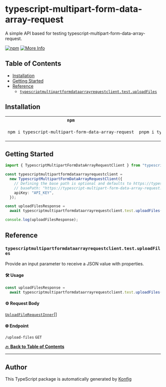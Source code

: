 # typescript-multipart-form-data-array-request<a id="typescript-multipart-form-data-array-request"></a>

A simple API based for testing typescript-multipart-form-data-array-request.

[![npm](https://img.shields.io/badge/npm-v1.0.0-blue)](https://www.npmjs.com/package/typescript-multipart-form-data-array-request/v/1.0.0)
[![More Info](https://img.shields.io/badge/More%20Info-Click%20Here-orange)](http://example.com/support)

## Table of Contents<a id="table-of-contents"></a>

<!-- toc -->

- [Installation](#installation)
- [Getting Started](#getting-started)
- [Reference](#reference)
  * [`typescriptmultipartformdataarrayrequestclient.test.uploadFiles`](#typescriptmultipartformdataarrayrequestclienttestuploadfiles)

<!-- tocstop -->

## Installation<a id="installation"></a>

<table>
<tr>
<th width="292px"><code>npm</code></th>
<th width="293px"><code>pnpm</code></th>
<th width="292px"><code>yarn</code></th>
</tr>
<tr>
<td>

```bash
npm i typescript-multipart-form-data-array-request
```

</td>
<td>

```bash
pnpm i typescript-multipart-form-data-array-request
```

</td>
<td>

```bash
yarn add typescript-multipart-form-data-array-request
```

</td>
</tr>
</table>

## Getting Started<a id="getting-started"></a>

```typescript
import { TypescriptMultipartFormDataArrayRequestClient } from "typescript-multipart-form-data-array-request";

const typescriptmultipartformdataarrayrequestclient =
  new TypescriptMultipartFormDataArrayRequestClient({
    // Defining the base path is optional and defaults to https://typescript-multipart-form-data-array-request.konfigthis.com
    // basePath: "https://typescript-multipart-form-data-array-request.konfigthis.com",
    apiKey: "API_KEY",
  });

const uploadFilesResponse =
  await typescriptmultipartformdataarrayrequestclient.test.uploadFiles([{}]);

console.log(uploadFilesResponse);
```

## Reference<a id="reference"></a>


### `typescriptmultipartformdataarrayrequestclient.test.uploadFiles`<a id="typescriptmultipartformdataarrayrequestclienttestuploadfiles"></a>

Provide an input parameter to receive a JSON value with properties.

#### 🛠️ Usage<a id="🛠️-usage"></a>

```typescript
const uploadFilesResponse =
  await typescriptmultipartformdataarrayrequestclient.test.uploadFiles([{}]);
```

#### ⚙️ Request Body<a id="⚙️-request-body"></a>

[`UploadFileRequestInner`](./models/upload-file-request-inner.ts)[]

#### 🌐 Endpoint<a id="🌐-endpoint"></a>

`/upload-files` `GET`

[🔙 **Back to Table of Contents**](#table-of-contents)

---


## Author<a id="author"></a>
This TypeScript package is automatically generated by [Konfig](https://konfigthis.com)

